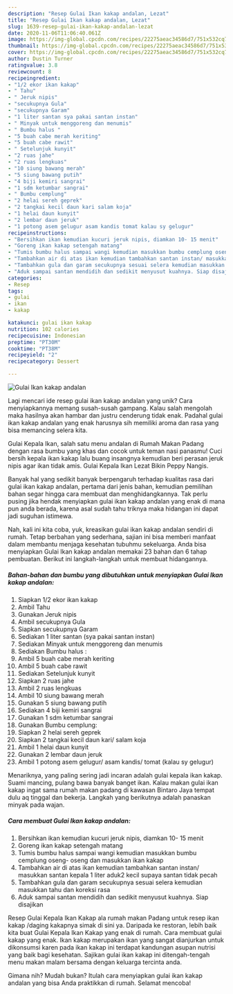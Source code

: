 ```yaml
---
description: "Resep Gulai Ikan kakap andalan, Lezat"
title: "Resep Gulai Ikan kakap andalan, Lezat"
slug: 1639-resep-gulai-ikan-kakap-andalan-lezat
date: 2020-11-06T11:06:40.061Z
image: https://img-global.cpcdn.com/recipes/22275aeac34586d7/751x532cq70/gulai-ikan-kakap-andalan-foto-resep-utama.jpg
thumbnail: https://img-global.cpcdn.com/recipes/22275aeac34586d7/751x532cq70/gulai-ikan-kakap-andalan-foto-resep-utama.jpg
cover: https://img-global.cpcdn.com/recipes/22275aeac34586d7/751x532cq70/gulai-ikan-kakap-andalan-foto-resep-utama.jpg
author: Dustin Turner
ratingvalue: 3.8
reviewcount: 8
recipeingredient:
- "1/2 ekor ikan kakap"
- " Tahu"
- " Jeruk nipis"
- "secukupnya Gula"
- "secukupnya Garam"
- "1 liter santan sya pakai santan instan"
- " Minyak untuk menggoreng dan menumis"
- " Bumbu halus "
- "5 buah cabe merah keriting"
- "5 buah cabe rawit"
- " Setelunjuk kunyit"
- "2 ruas jahe"
- "2 ruas lengkuas"
- "10 siung bawang merah"
- "5 siung bawang putih"
- "4 biji kemiri sangrai"
- "1 sdm ketumbar sangrai"
- " Bumbu cemplung"
- "2 helai sereh geprek"
- "2 tangkai kecil daun kari salam koja"
- "1 helai daun kunyit"
- "2 lembar daun jeruk"
- "1 potong asem gelugur asam kandis tomat kalau sy gelugur"
recipeinstructions:
- "Bersihkan ikan kemudian kucuri jeruk nipis, diamkan 10- 15 menit"
- "Goreng ikan kakap setengah matang"
- "Tumis bumbu halus sampai wangi kemudian masukkan bumbu cemplung oseng- oseng dan masukkan ikan kakap"
- "Tambahkan air di atas ikan kemudian tambahkan santan instan/ masukkan santan kepala 1 liter aduk2 kecil supaya santan tidak pecah"
- "Tambahkan gula dan garam secukupnya sesuai selera kemudian masukkan tahu dan koreksi rasa"
- "Aduk sampai santan mendidih dan sedikit menyusut kuahnya. Siap disajikan"
categories:
- Resep
tags:
- gulai
- ikan
- kakap

katakunci: gulai ikan kakap 
nutrition: 102 calories
recipecuisine: Indonesian
preptime: "PT30M"
cooktime: "PT38M"
recipeyield: "2"
recipecategory: Dessert

---
```



![Gulai Ikan kakap andalan](https://img-global.cpcdn.com/recipes/22275aeac34586d7/751x532cq70/gulai-ikan-kakap-andalan-foto-resep-utama.jpg)

Lagi mencari ide resep gulai ikan kakap andalan yang unik? Cara menyiapkannya memang susah-susah gampang. Kalau salah mengolah maka hasilnya akan hambar dan justru cenderung tidak enak. Padahal gulai ikan kakap andalan yang enak harusnya sih memiliki aroma dan rasa yang bisa memancing selera kita.

Gulai Kepala Ikan, salah satu menu andalan di Rumah Makan Padang dengan rasa bumbu yang khas dan cocok untuk teman nasi panasmu! Cuci bersih kepala ikan kakap lalu buang insangnya kemudian beri perasan jeruk nipis agar ikan tidak amis. Gulai Kepala Ikan Lezat Bikin Peppy Nangis.

Banyak hal yang sedikit banyak berpengaruh terhadap kualitas rasa dari gulai ikan kakap andalan, pertama dari jenis bahan, kemudian pemilihan bahan segar hingga cara membuat dan menghidangkannya. Tak perlu pusing jika hendak menyiapkan gulai ikan kakap andalan yang enak di mana pun anda berada, karena asal sudah tahu triknya maka hidangan ini dapat jadi suguhan istimewa.


Nah, kali ini kita coba, yuk, kreasikan gulai ikan kakap andalan sendiri di rumah. Tetap berbahan yang sederhana, sajian ini bisa memberi manfaat dalam membantu menjaga kesehatan tubuhmu sekeluarga. Anda bisa menyiapkan Gulai Ikan kakap andalan memakai 23 bahan dan 6 tahap pembuatan. Berikut ini langkah-langkah untuk membuat hidangannya.

<!--inarticleads1-->

##### Bahan-bahan dan bumbu yang dibutuhkan untuk menyiapkan Gulai Ikan kakap andalan:

1. Siapkan 1/2 ekor ikan kakap
1. Ambil  Tahu
1. Gunakan  Jeruk nipis
1. Ambil secukupnya Gula
1. Siapkan secukupnya Garam
1. Sediakan 1 liter santan (sya pakai santan instan)
1. Sediakan  Minyak untuk menggoreng dan menumis
1. Sediakan  Bumbu halus :
1. Ambil 5 buah cabe merah keriting
1. Ambil 5 buah cabe rawit
1. Sediakan  Setelunjuk kunyit
1. Siapkan 2 ruas jahe
1. Ambil 2 ruas lengkuas
1. Ambil 10 siung bawang merah
1. Gunakan 5 siung bawang putih
1. Sediakan 4 biji kemiri sangrai
1. Gunakan 1 sdm ketumbar sangrai
1. Gunakan  Bumbu cemplung:
1. Siapkan 2 helai sereh geprek
1. Siapkan 2 tangkai kecil daun kari/ salam koja
1. Ambil 1 helai daun kunyit
1. Gunakan 2 lembar daun jeruk
1. Ambil 1 potong asem gelugur/ asam kandis/ tomat (kalau sy gelugur)


Menariknya, yang paling sering jadi incaran adalah gulai kepala ikan kakap. Suami mancing, pulang bawa banyak banget ikan. Kalau makan gulai ikan kakap ingat sama rumah makan padang di kawasan Bintaro Jaya tempat dulu aq tinggal dan bekerja. Langkah yang berikutnya adalah panaskan minyak pada wajan. 

<!--inarticleads2-->

##### Cara membuat Gulai Ikan kakap andalan:

1. Bersihkan ikan kemudian kucuri jeruk nipis, diamkan 10- 15 menit
1. Goreng ikan kakap setengah matang
1. Tumis bumbu halus sampai wangi kemudian masukkan bumbu cemplung oseng- oseng dan masukkan ikan kakap
1. Tambahkan air di atas ikan kemudian tambahkan santan instan/ masukkan santan kepala 1 liter aduk2 kecil supaya santan tidak pecah
1. Tambahkan gula dan garam secukupnya sesuai selera kemudian masukkan tahu dan koreksi rasa
1. Aduk sampai santan mendidih dan sedikit menyusut kuahnya. Siap disajikan


Resep Gulai Kepala Ikan Kakap ala rumah makan Padang untuk resep ikan kakap /daging kakapnya simak di sini ya. Daripada ke restoran, lebih baik kita buat Gulai Kepala Ikan Kakap yang enak di rumah. Cara membuat gulai kakap yang enak. Ikan kakap merupakan ikan yang sangat dianjurkan untuk dikonsumsi karen pada ikan kakap ini terdapat kandungan asupan nutrisi yang baik bagi kesehatan. Sajikan gulai ikan kakap ini ditengah-tengah menu makan malam bersama dengan keluarga tercinta anda. 

Gimana nih? Mudah bukan? Itulah cara menyiapkan gulai ikan kakap andalan yang bisa Anda praktikkan di rumah. Selamat mencoba!

